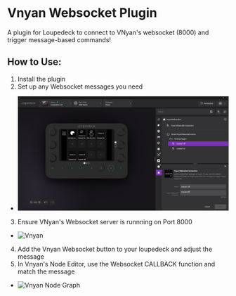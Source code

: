 # Vnyan Websocket Plugin
 A plugin for Loupedeck to connect to VNyan's websocket (8000) and trigger message-based commands!

## How to Use:
1. Install the plugin
2. Set up any Websocket messages you need
- ![Loupedeck Plugin](/images/Loupedeck.png)
3. Ensure VNyan's Websocket server is runnning on Port 8000
- ![Vnyan]("/images/vnyanwebsocket.png")
4. Add the Vnyan Websocket button to your loupedeck and adjust the message
5. In Vnyan's Node Editor, use the Websocket CALLBACK function and match the message
- ![Vnyan Node Graph](VnyanNodeGraph.png)
